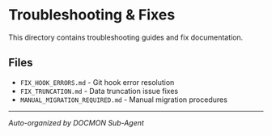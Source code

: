 # Troubleshooting & Fixes

This directory contains troubleshooting guides and fix documentation.

## Files

- `FIX_HOOK_ERRORS.md` - Git hook error resolution
- `FIX_TRUNCATION.md` - Data truncation issue fixes
- `MANUAL_MIGRATION_REQUIRED.md` - Manual migration procedures

---
*Auto-organized by DOCMON Sub-Agent*
